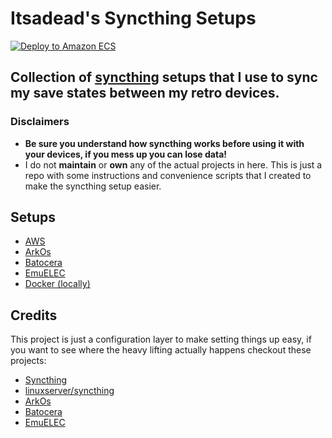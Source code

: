 # Itsadead's Syncthing Setups

[![Deploy to Amazon ECS](https://github.com/itsadeadh2/syncthing-setups/actions/workflows/deploy.yml/badge.svg)](https://github.com/itsadeadh2/syncthing-setups/actions/workflows/deploy.yml)

Collection of [syncthing](https://syncthing.net/) setups that I use to sync my save states between my retro devices.
---

### Disclaimers
- **Be sure you understand how syncthing works before using it with your devices, if you mess up you can lose data!**
- I do not **maintain** or **own** any of the actual projects in here. This is just a repo with some instructions and convenience scripts that I created to make the syncthing setup easier.

## Setups
- [AWS](setups/aws/README.md)
- [ArkOs](setups/arkos/README.md)
- [Batocera](setups/batocera/README.md)
- [EmuELEC](setups/emuelec/README.md)
- [Docker (locally)](https://hub.docker.com/r/linuxserver/syncthing)

## Credits
This project is just a configuration layer to make setting things up easy, if you want to see where the heavy lifting actually happens checkout these projects:
- [Syncthing](https://syncthing.net/)
- [linuxserver/syncthing](https://github.com/linuxserver/docker-syncthing)
- [ArkOs](https://github.com/christianhaitian/arkos)
- [Batocera]()
- [EmuELEC]()